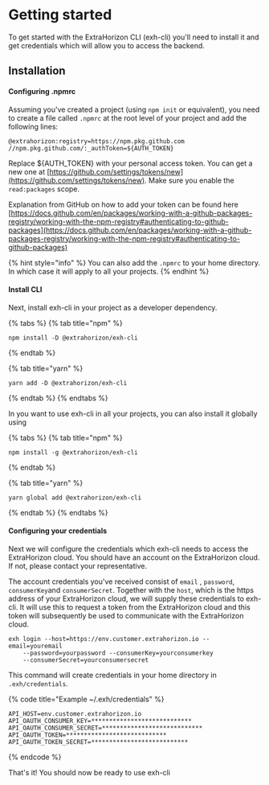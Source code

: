 # Getting started

To get started with the ExtraHorizon CLI (exh-cli) you'll need to install it and get credentials which will allow you to access the backend.

## Installation <a href="#installation" id="installation"></a>

#### Configuring .npmrc

Assuming you've created a project (using `npm init` or equivalent), you need to create a file called `.npmrc` at the root level of your project and add the following lines:

```
@extrahorizon:registry=https://npm.pkg.github.com
//npm.pkg.github.com/:_authToken=${AUTH_TOKEN}
```

Replace ${AUTH\_TOKEN} with your personal access token. You can get a new one at [https://github.com/settings/tokens/new](https://github.com/settings/tokens/new). Make sure you enable the `read:packages` scope.

Explanation from GitHub on how to add your token can be found here [https://docs.github.com/en/packages/working-with-a-github-packages-registry/working-with-the-npm-registry#authenticating-to-github-packages](https://docs.github.com/en/packages/working-with-a-github-packages-registry/working-with-the-npm-registry#authenticating-to-github-packages)

{% hint style="info" %}
You can also add the `.npmrc` to your home directory. In which case it will apply to all your projects.
{% endhint %}

#### Install CLI

Next, install exh-cli in your project as a developer dependency.

{% tabs %}
{% tab title="npm" %}
```
npm install -D @extrahorizon/exh-cli
```
{% endtab %}

{% tab title="yarn" %}
```
yarn add -D @extrahorizon/exh-cli
```
{% endtab %}
{% endtabs %}

In you want to use exh-cli in all your projects, you can also install it globally using

{% tabs %}
{% tab title="npm" %}
```
npm install -g @extrahorizon/exh-cli
```
{% endtab %}

{% tab title="yarn" %}
```
yarn global add @extrahorizon/exh-cli
```
{% endtab %}
{% endtabs %}

#### Configuring your credentials

Next we will configure the credentials which exh-cli needs  to access the ExtraHorizon cloud.  You should have an account on the ExtraHorizon cloud. If not, please contact your representative.

The account credentials you've received  consist of `email` , `password`, `consumerKey`and `consumerSecret`. Together with the `host`, which is the https address of your ExtraHorizon cloud, we will supply these credentials to exh-cli. It will use this to request a token from the ExtraHorizon cloud and this token will subsequently be used to communicate with the ExtraHorizon cloud.

```
exh login --host=https://env.customer.extrahorizon.io --email=youremail 
    --password=yourpassword --consumerKey=yourconsumerkey 
    --consumerSecret=yourconsumersecret
```

This command will create credentials in your home directory in `.exh/credentials`.&#x20;

{% code title="Example ~/.exh/credentials" %}
```
API_HOST=env.customer.extrahorizon.io
API_OAUTH_CONSUMER_KEY=****************************
API_OAUTH_CONSUMER_SECRET=****************************
API_OAUTH_TOKEN=****************************
API_OAUTH_TOKEN_SECRET=***************************
```
{% endcode %}

That's it! You should now be ready to use exh-cli
